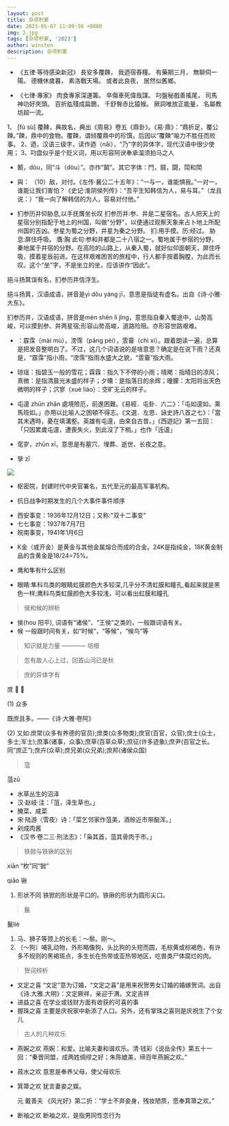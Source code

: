 ```yaml
---
layout: post
title: 杂项积累
date: 2023-05-07 11:09:50 +0800
img: 3.jpg
tags: [杂项积累, '2023']
author: winston
description: 杂项积累
---
```



* 《五律·等待感染新冠》
長安多覆餗， 我迺宿舂糧。
有藥期三月， 無聊伺一陽。
德機休歲暮， 素洛戰天場。
或者此良夜， 居然似舊鄉。

* 《七律·專家》
肉食專家深運籌。
卒傷車死偉哉謀。
叼盤秘戲善搖尾，
司馬神功好夾頭。
百折肱殘成扁鵲，
千舒臀赤比猿猴。
厥詞唯放正能量，
名屬教坊超一流。

1、 [fù sù] 覆餗，典故名，典出《周易》卷五《鼎卦》。《易·鼎》：“鼎折足，覆公餗。”餗，鼎中的食物。覆餗，谓倾覆鼎中的珍馔。后因以“覆餗”喻力不胜任而败事。
2、迺，汉语三级字，读作迺（nǎi），“乃”字的异体字，现代汉语中很少使用；
3、叼盘似乎是个贬义词，用以形容阿谀奉承溜须拍马之人

* 鬭，dòu，同“斗（dòu）”。亦作“鬬”。其它字体：鬥，鬪，闘，鬦和閗

* 與：
（10）敌，对付。《左传·襄公二十五年》：“一与一，谁能惧我。”一对一，谁能让我们害怕？《史记·淮阴侯列传》：“吾平生知韩信为人，易与耳。”（龙且说：）“我一向了解韩信的为人，容易对付他。”

* 扪参历井仰胁息,以手抚膺坐长叹
扪参历井:参、井是二星宿名。古人把天上的星宿分别指配于地上的州国，叫做"分野"，以便通过观察天象来占卜地上所配州国的吉凶。参星为蜀之分野，井星为秦之分野。
扪:用手摸。历:经过。
胁息:屏住呼吸。
膺:胸
此句:参和井都是二十八宿之一。蜀地属于参宿的分野，秦地属于井宿的分野。在高险的山路上，从秦入蜀，就好似仰面朝天，屏住呼吸，摸着星辰前进。在这样艰难困苦的旅程中，行人都手按着胸膛，为此而长叹。这个“坐”字，不是坐立的坐，应该讲作“因此”。

挹斗扬箕误有名，扪参历井信浮生。

挹斗扬箕，汉语成语，拼音是yì dǒu yáng jī，意思是指徒有虚名。出自《诗·小雅·大东》。

扪参历井，汉语成语，拼音是mén shēn lì jǐng，意思指自秦入蜀途中，山势高峻，可以摸到参、井两星宿;形容山势高峻，道路险阻。亦形容世路艰难。

* ：霡霂（mài mù），滂霈（pānɡ pèi），雴霫（chì xí）。跟着朗读一遍，总算是把发音整明白了。不过，这几个词语说的是啥意思？确定是在说下雨？还真是，“霡霂”指小雨，“滂霈”指雨水盛大之貌，“雴霫”指大雨。

* 琼瑶：指碧玉一般的雪花；霖霖：指久下不停的小雨；晴飔：指晴日的凉风；熹微：是指清晨光未盛的样子；夕曛：是指落日的余辉；曈朦：太阳将出天色微明的样子；泬寥（xuè liáo）：空旷无云的样子。

* 屯邅 zhūn zhān 處境險厄，前進困難。《易經．屯卦．六二》：「屯如邅如，乘馬班如。」亦用以比喻人之困頓不得志。《文選．左思．詠史詩八首之七》：「當其未遇時，憂在填溝壑。英雄有屯邅，由來自古昔。」《西遊記》第一五回：「只因累歲屯邅，遭喪失火，到此沒了下梢。」也作「迍邅」

* 窀穸，zhūn xī，意思是有墓穴、埋葬、逝世、长夜之意。

*  孳 zī

![]({{site.baseurl}}/images/post/2023/06/01.jpg)


* 枢密院，封建时代中央官署名，五代至元的最高军事机构。

* 抗日战争时期发生的几个大事件事件顺序
 - 西安事变：1936年12月12日；又称:"双十二事变"
 - 七七事变：1937年7月7日
 - 皖南事变，1941年1月6日

* K金（或开金）是黄金与其他金属熔合而成的合金。24K是指纯金，18K黄金制品的含黄金是18/24=75%。

*  鹰和隼有什么区别
  * 眼睛:隼科鸟类的眼睛虹膜颜色大多较深,几乎分不清虹膜和瞳孔,看起来就是黑色一样;鹰科鸟类虹膜颜色大多较浅，可以看出虹膜和瞳孔

> 侯和候的辨析
* 侯(hou 阳平), 词语有“诸侯”、“王侯”之类的，一般跟词语有关。
* 候 一般跟时间有关，如“时候”，“等候”，“候鸟”等


> 知识就是力量 ———— 培根

> 忽有故人心上过，回首山河已是秋

>  庶的异体字有

庻 𢉙 𠦜

(1) 众多

既庶且多。——《诗·大雅·卷阿》

(2) 又如:庶常(众多有养德的官员);庶类(众多物类);庶官(百官，众官);庶士(众士，多士;军士);庶事(诸事，众事);庶草(百草众草);庶征(许多迹象);庶尹(百官之长。同“庶正”);庶卉(众草);庶兄弟(众兄弟);庶邦(诸侯众国)



> 菹

菹zū

* 水草丛生的沼泽
 * 汉·赵岐·注：「菹，泽生草也。」
* 腌菜、咸菜 
 * 宋·陆游〈雪夜〉诗：「菜乞邻家作菹美，酒赊近市带醅浑。」
* 剁成肉酱
 * 《汉书·卷二三·刑法志》：「枭其首，菹其骨肉于市。」



> 铁锨与铁锹的区别

xiān “杴”同“锨”

qiāo 锹

1. 形状不同 铁锨的形状是平口的。铁锹的形状为圆形尖口。


 > 鬣

 鬣liè
1. 马、狮子等颈上的长毛：～鬃。刚～。
2. 〔～狗〕哺乳动物，外形略像狗，头比狗的头短而圆，毛棕黄或棕褐色，有许多不规则的黑褐斑点，多生长在热带或亚热带地区，吃兽类尸体腐烂的肉。

> 贺词辨析

* 文定之喜
“文定”意为订婚，“文定之喜”是用来祝贺男女订婚的婚嫁贺词。出自《诗.大雅.大明》：文定厥祥，亲迎于渭。文定吉祥
* 进益之喜
在学业或钱财方面有收获的可喜的事
* 握珠之喜
主要是庆祝家中新添了人口。另外，还有掌珠之喜则是庆祝生了个女儿

> 古人的几种欢乐

* 燕婉之欢
燕婉：和爱。比喻夫妻和谐欢乐。清·钱彩《说岳全传》第五十一回：“秦晋同盟，成两姓绸缪之好；朱陈媲美，缔百年燕婉之欢。”
* 菽水之欢
意思是奉养父母，使父母欢乐
* 箕箒之欢
  犹言妻妾之娱。

  元 戴善夫 《风光好》第二折：“学士不弃妾身，残妆陋质，愿奉箕箒之欢。”

* 断袖之欢
断袖之欢，是指男同性恋行为



